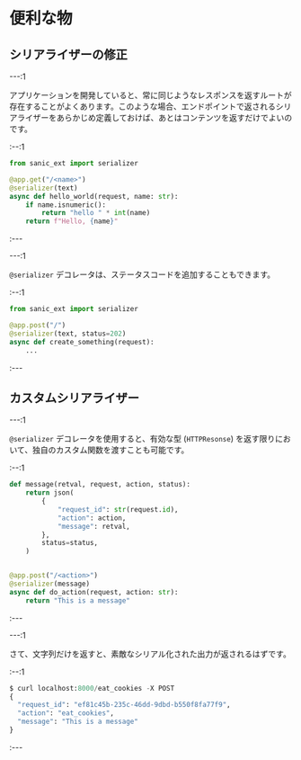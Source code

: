 # 便利な物

## シリアライザーの修正

---:1

アプリケーションを開発していると、常に同じようなレスポンスを返すルートが存在することがよくあります。このような場合、エンドポイントで返されるシリアライザーをあらかじめ定義しておけば、あとはコンテンツを返すだけでよいのです。

:--:1

```python
from sanic_ext import serializer

@app.get("/<name>")
@serializer(text)
async def hello_world(request, name: str):
    if name.isnumeric():
        return "hello " * int(name)
    return f"Hello, {name}"
```

:---



---:1

`@serializer` デコレータは、ステータスコードを追加することもできます。

:--:1
```python
from sanic_ext import serializer

@app.post("/")
@serializer(text, status=202)
async def create_something(request):
    ...
```
:---

## カスタムシリアライザー


---:1

`@serializer` デコレータを使用すると、有効な型 (`HTTPResonse`) を返す限りにおいて、独自のカスタム関数を渡すことも可能です。

:--:1

```python
def message(retval, request, action, status):
    return json(
        {
            "request_id": str(request.id),
            "action": action,
            "message": retval,
        },
        status=status,
    )


@app.post("/<action>")
@serializer(message)
async def do_action(request, action: str):
    return "This is a message"
```

:---

---:1

さて、文字列だけを返すと、素敵なシリアル化された出力が返されるはずです。

:--:1

```python
$ curl localhost:8000/eat_cookies -X POST
{
  "request_id": "ef81c45b-235c-46dd-9dbd-b550f8fa77f9",
  "action": "eat_cookies",
  "message": "This is a message"
}

```

:---
